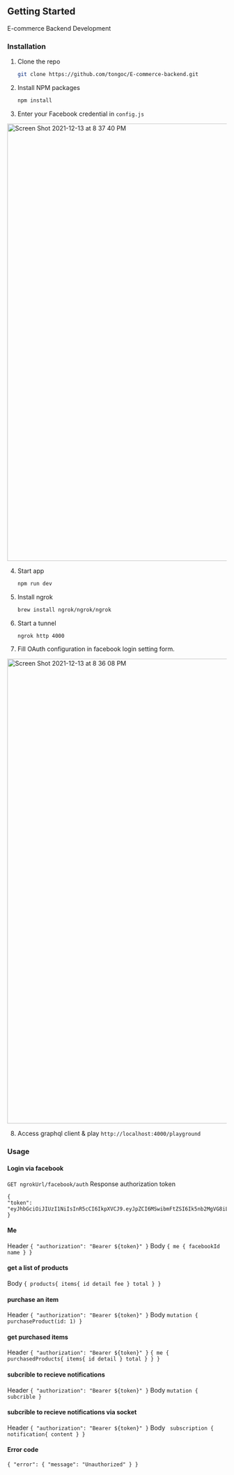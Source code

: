 
<!-- GETTING STARTED -->
## Getting Started

E-commerce Backend Development


### Installation

1. Clone the repo
   ```sh
   git clone https://github.com/tongoc/E-commerce-backend.git
   ```
2. Install NPM packages
   ```sh
   npm install
   ```

3. Enter your Facebook credential in `config.js`
<img width="1003" alt="Screen Shot 2021-12-13 at 8 37 40 PM" src="https://user-images.githubusercontent.com/8269003/145822440-a852e827-3fe9-49d2-be12-c057705d0b03.png">

4. Start app
     ```sh
   npm run dev
   ```
5. Install ngrok 
    ```sh
   brew install ngrok/ngrok/ngrok
   ```
6. Start a tunnel
    ```sh
    ngrok http 4000
    ```  
7. Fill OAuth configuration in facebook login setting form.
<img width="1066" alt="Screen Shot 2021-12-13 at 8 36 08 PM" src="https://user-images.githubusercontent.com/8269003/145822158-cfbae14d-ff47-4323-8948-85d555446d09.png">

8. Access graphql client & play
`http://localhost:4000/playground`

### Usage

#### Login via facebook
 `GET ngrokUrl/facebook/auth`
  Response authorization token

    {
    "token": "eyJhbGciOiJIUzI1NiIsInR5cCI6IkpXVCJ9.eyJpZCI6MSwibmFtZSI6Ik5nb2MgVG8iLCJmYWNlYm9va0lkIjoyNzM4MTUwNDgzMTU0NzkxLCJzdWJzY3JpcHRpb24iOjEsImlhdCI6MTYzOTQwMzI2Nn0.ZrYMtay2NiDFqoRd8MhDHN3ho9MntstVWrhdxo9c7gM"
    }

#### Me
Header
`
    {
        "authorization": "Bearer ${token}"
    }
`
Body
`
    {
        me {
            facebookId
            name
        }
    }
`
#### get a list of products
Body
`{
  products{
    items{
      id
      detail
      fee
    }
    total
  }
}`

#### purchase an item
Header
`
    {
        "authorization": "Bearer ${token}"
    }
`
Body
`mutation {
  purchaseProduct(id: 1)
}`

#### get purchased items
Header
`
    {
        "authorization": "Bearer ${token}"
    }
`
`{
  me {
    purchasedProducts{
      items{
        id
        detail
      }
      total
    }
  }
}`
#### subcrible to recieve notifications
Header
`
    {
        "authorization": "Bearer ${token}"
    }
`
Body
`
mutation {
	subcrible
}
`
#### subcrible to recieve notifications via socket
Header
`
    {
        "authorization": "Bearer ${token}"
    }
`
Body
`
subscription {
  notification{
    content
  }
}`
#### Error code
`
{
  "error": {
    "message": "Unauthorized"
  }
}
`